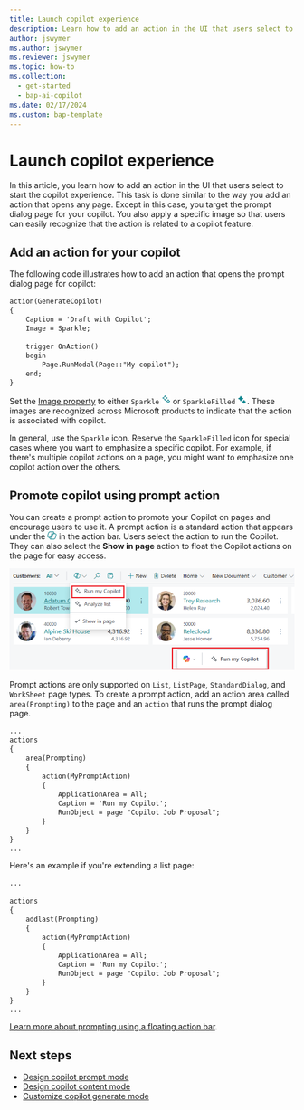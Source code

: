 ```yaml
---
title: Launch copilot experience
description: Learn how to add an action in the UI that users select to start the copilot experience.
author: jswymer
ms.author: jswymer
ms.reviewer: jswymer
ms.topic: how-to
ms.collection:
  - get-started
  - bap-ai-copilot
ms.date: 02/17/2024
ms.custom: bap-template
---
```


# Launch copilot experience

In this article, you learn how to add an action in the UI that users select to start the copilot experience. This task is done similar to the way you add an action that opens any page. Except in this case, you target the prompt dialog page for your copilot. You also apply a specific image so that users can easily recognize that the action is related to a copilot feature.

## Add an action for your copilot

The following code illustrates how to add an action that opens the prompt dialog page for copilot:  

```al
action(GenerateCopilot)
{
    Caption = 'Draft with Copilot';
    Image = Sparkle;

    trigger OnAction()
    begin
        Page.RunModal(Page::"My copilot");
    end;
}
```

Set the [Image property](properties/devenv-image-property.md) to either `Sparkle` ![Shows the copilot sparkle icon](media/copilot-sparkle.png)
or `SparkleFilled` ![Shows the copilot sparkle filled icon](media/copilot-sparkle-filled.png). These images are recognized across Microsoft products to indicate that the action is associated with copilot.

In general, use the `Sparkle` icon. Reserve the `SparkleFilled` icon for special cases where you want to emphasize a specific copilot. For example, if there's multiple copilot actions on a page, you might want to emphasize one copilot action over the others.  

## Promote copilot using prompt action 

You can create a prompt action to promote your Copilot on pages and encourage users to use it. A prompt action is a standard action that appears under the ![Shows the copilot action icon icon](media/promptdialog-copilot-action-icon.png) in the action bar. Users select the action to run the Copilot. They can also select the **Show in page** action to float the Copilot actions on the page for easy access.  

![Shows the copilot action icon clip](media/promptdialog-launch-floating.png)

Prompt actions are only supported on `List`, `ListPage`, `StandardDialog`, and `WorkSheet` page types. To create a prompt action, add an action area called `area(Prompting)` to the page and an `action` that runs the prompt dialog page. 

```al
...
actions
{
    area(Prompting)
    {
        action(MyPromptAction)
        {
            ApplicationArea = All;
            Caption = 'Run my Copilot';
            RunObject = page "Copilot Job Proposal";
        }
    }
}
...
```

Here's an example if you're extending a list page:

```al
...

actions
{
    addlast(Prompting)
    {
        action(MyPromptAction)
        {
            ApplicationArea = All;
            Caption = 'Run my Copilot';
            RunObject = page "Copilot Job Proposal";
        }
    }
}
...
```

[Learn more about prompting using a floating action bar](devenv-page-prompting-floating-actionbar.md).

## Next steps

- [Design copilot prompt mode](copilot-design-prompt-mode.md)
- [Design copilot content mode](copilot-design-content-mode.md)
- [Customize copilot generate mode](copilot-customize-generate-mode.md)
